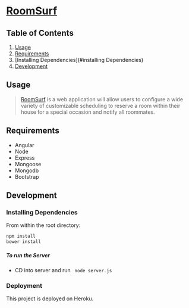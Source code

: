 # [RoomSurf]()

## Table of Contents

1. [Usage](#usage)
1. [Requirements](#requirements)
1. [Installing Dependencies](#installing Dependencies)
1. [Development](#development)

## Usage

> [RoomSurf]() is a web application will allow users to configure a wide variety of customizable scheduling to reserve a room within their house for a special occasion and notify all roommates.

## Requirements

- Angular
- Node
- Express
- Mongoose
- Mongodb
- Bootstrap

## Development

### Installing Dependencies

From within the root directory:

```sh
npm install
bower install
```
##### To run the Server

- CD into server and run ``` node server.js```

### Deployment

This project is deployed on Heroku.